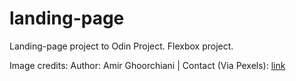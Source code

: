 # landing-page

Landing-page project to Odin Project. Flexbox project.

Image credits: 
Author: Amir Ghoorchiani | Contact (Via Pexels): [link](https://www.pexels.com/pt-br/@amir/)